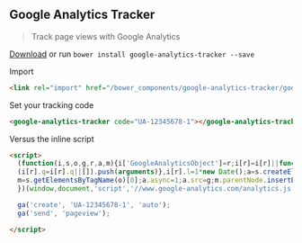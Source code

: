 ## Google Analytics Tracker
> Track page views with Google Analytics

[Download](https://github.com/erikringsmuth/google-analytics-tracker/archive/master.zip) or run `bower install google-analytics-tracker --save`

Import
```html
<link rel="import" href="/bower_components/google-analytics-tracker/google-analytics-tracker.html">
```

Set your tracking code
```html
<google-analytics-tracker code="UA-12345678-1"></google-analytics-tracker>
```

Versus the inline script
```html
<script>
  (function(i,s,o,g,r,a,m){i['GoogleAnalyticsObject']=r;i[r]=i[r]||function(){
  (i[r].q=i[r].q||[]).push(arguments)},i[r].l=1*new Date();a=s.createElement(o),
  m=s.getElementsByTagName(o)[0];a.async=1;a.src=g;m.parentNode.insertBefore(a,m)
  })(window,document,'script','//www.google-analytics.com/analytics.js','ga');

  ga('create', 'UA-12345678-1', 'auto');
  ga('send', 'pageview');

</script>
```
